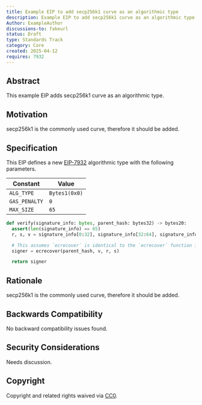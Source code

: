 ```yaml
---
title: Example EIP to add secp256k1 curve as an algorithmic type
description: Example EIP to add secp256k1 curve as an algorithmic type
Author: ExampleAuthor
discussions-to: fakeurl
status: Draft
type: Standards Track
category: Core
created: 2025-04-12
requires: 7932
---
```


## Abstract
This example EIP adds secp256k1 curve as an algorithmic type.

## Motivation
secp256k1 is the commonly used curve, therefore it should be added.

## Specification

This EIP defines a new [EIP-7932](../../EIPS/eip-7932.md) algorithmic type with the following parameters.

| Constant | Value |
| - | - |
| `ALG_TYPE` | `Bytes1(0x0)` |
| `GAS_PENALTY`| `0` |
| `MAX_SIZE` | `65` |

```python
def verify(signature_info: bytes, parent_hash: bytes32) -> bytes20:
  assert(len(signature_info) == 65)
  r, s, v = signature_info[0:32], signature_info[32:64], signature_info[64:]

  # This assumes `ecrecover` is identical to the `ecrecover` function in solidity.
  signer = ecrecover(parent_hash, v, r, s)

  return signer
```

## Rationale
secp256k1 is the commonly used curve, therefore it should be added.

## Backwards Compatibility
No backward compatibility issues found.

## Security Considerations
Needs discussion.

## Copyright
Copyright and related rights waived via [CC0](../../LICENSE.md).
